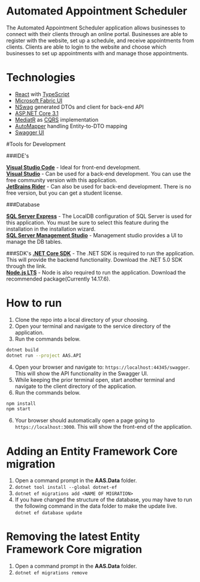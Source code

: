 # Automated Appointment Scheduler

The Automated Appointment Scheduler application allows businesses to connect with their clients through an online portal. Businesses are able 
to register with the website, set up a schedule, and receive appointments from clients. Clients are able to login to the website and choose which businesses
to set up appointments with and manage those appointments. 

# Technologies

- [React](https://reactjs.org/docs/getting-started.html) with [TypeScript](https://www.typescriptlang.org/docs)
- [Microsoft Fabric UI](https://developer.microsoft.com/en-us/fluentui#/get-started)
- [NSwag](https://github.com/RicoSuter/NSwag) generated DTOs and client for back-end API
- [ASP.NET Core 3.1](https://dotnet.microsoft.com/learn/dotnet/hello-world-tutorial/intro)
- [MediatR](https://github.com/jbogard/MediatR) as [CQRS](https://docs.microsoft.com/en-us/azure/architecture/patterns/cqrs) implementation
- [AutoMapper](https://github.com/AutoMapper/AutoMapper) handling Entity-to-DTO mapping
- [Swagger UI](https://github.com/swagger-api/swagger-ui)

#Tools for Development

###IDE's 

[**Visual Studio Code**](https://code.visualstudio.com/) - Ideal for front-end development.<br/>
[**Visual Studio**](https://visualstudio.microsoft.com/) - Can be used for a back-end development. You can use the free community version with this application.<br/>
[**JetBrains Rider**](https://www.jetbrains.com/rider/) - Can also be used for back-end development. There is no free version, but you can get a student license.<br/>

###Database

[**SQL Server Express**](https://docs.microsoft.com/en-us/sql/database-engine/configure-windows/sql-server-express-localdb) - The LocalDB configuration of SQL Server is used for this application. You must be sure to select this feature during the installation in the installation wizard.<br/>
[**SQL Server Management Studio**](https://docs.microsoft.com/en-us/sql/ssms/download-sql-server-management-studio-ssms?view=sql-server-ver15) - Management studio provides a UI to manage the DB tables. 

###SDK's
[**.NET Core SDK**](https://dotnet.microsoft.com/download) - The .NET SDK is required to run the application. This will provide the backend functionality. Download the .NET 5.0 SDK through the link.<br/> 
[**Node.js LTS**](https://nodejs.org/en) - Node is also required to run the application. Download the recommended package(Currently 14.17.6).

# How to run

1. Clone the repo into a local directory of your choosing. 
2. Open your terminal and navigate to the service directory of the application. 
3. Run the commands below. 
```sh
dotnet build
dotnet run --project AAS.API
```
4. Open your browser and navigate to: `https://localhost:44345/swagger`. This will show the API functionality in the Swagger UI. 
5. While keeping the prior terminal open, start another terminal and navigate to the client directory of the application. 
6. Run the commands below. 
```sh
npm install
npm start
```
6. Your browser should automatically open a page going to `https://localhost:3000`. This will show the front-end of the application.  

# Adding an Entity Framework Core migration

1. Open a command prompt in the **AAS.Data** folder.
2. `dotnet tool install --global dotnet-ef`
3. `dotnet ef migrations add <NAME OF MIGRATION>`
4. If you have changed the structure of the database, you may have to run the following command in the data folder to make the update live.\
   `dotnet ef database update`

# Removing the latest Entity Framework Core migration

1. Open a command prompt in the **AAS.Data** folder.
2. `dotnet ef migrations remove`




